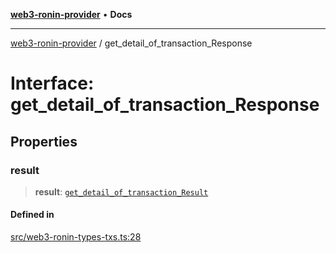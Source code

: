 [**web3-ronin-provider**](../README.md) • **Docs**

***

[web3-ronin-provider](../globals.md) / get\_detail\_of\_transaction\_Response

# Interface: get\_detail\_of\_transaction\_Response

## Properties

### result

> **result**: [`get_detail_of_transaction_Result`](get_detail_of_transaction_Result.md)

#### Defined in

[src/web3-ronin-types-txs.ts:28](https://github.com/chuacw/web3-ronin-provider/blob/56fda69eb1bad2d2fd8f29422ffb14cf65ae3973/src/web3-ronin-types-txs.ts#L28)
